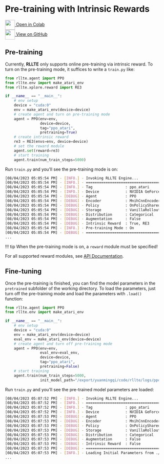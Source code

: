# Pre-training with Intrinsic Rewards

<div class="badge">
<a href="https://colab.research.google.com/github/RLE-Foundation/rllte/blob/main/examples/pretraining.ipynb">
<img src="../../../assets/images/colab-logo.svg" style="height: 32px; vertical-align:middle;">
Open in Colab
</a>
</div>

<div class="badge">
<a href="https://github.com/RLE-Foundation/rllte/blob/main/examples/pretraining.ipynb">
<img src="../../../assets/images/github-logo.svg" style="height: 32px; vertical-align:middle;">
View on GitHub
</a>
</div>

## Pre-training
Currently, **RLLTE** only supports online pre-training via intrinsic reward. To turn on the pre-training mode, 
it suffices to write a `train.py` like:
```py title="train.py"
from rllte.agent import PPO
from rllte.env import make_atari_env
from rllte.xplore.reward import RE3

if __name__ == "__main__":
    # env setup
    device = "cuda:0"
    env = make_atari_env(device=device)
    # create agent and turn on pre-training mode
    agent = PPO(env=env, 
                device=device,
                tag="ppo_atari",
                pretraining=True)
    # create intrinsic reward
    re3 = RE3(envs=env, device=device)
    # set the reward module
    agent.set(reward=re3)
    # start training
    agent.train(num_train_steps=5000)
```
Run `train.py` and you'll see the pre-training mode is on:
``` sh
[08/04/2023 05:05:54 PM] - [INFO.] - Invoking RLLTE Engine...
[08/04/2023 05:05:54 PM] - [INFO.] - ================================================================================
[08/04/2023 05:05:54 PM] - [INFO.] - Tag               : ppo_atari
[08/04/2023 05:05:54 PM] - [INFO.] - Device            : NVIDIA GeForce RTX 3090
[08/04/2023 05:05:54 PM] - [DEBUG] - Agent             : PPO
[08/04/2023 05:05:54 PM] - [DEBUG] - Encoder           : MnihCnnEncoder
[08/04/2023 05:05:54 PM] - [DEBUG] - Policy            : OnPolicySharedActorCritic
[08/04/2023 05:05:54 PM] - [DEBUG] - Storage           : VanillaRolloutStorage
[08/04/2023 05:05:54 PM] - [DEBUG] - Distribution      : Categorical
[08/04/2023 05:05:54 PM] - [DEBUG] - Augmentation      : False
[08/04/2023 05:05:54 PM] - [DEBUG] - Intrinsic Reward  : True, RE3
[08/04/2023 05:05:54 PM] - [INFO.] - Pre-training Mode : On
[08/04/2023 05:05:54 PM] - [DEBUG] - ================================================================================
...
```

!!! tip
    When the pre-training mode is on, a `reward` module must be specified!
    
For all supported reward modules, see [API Documentation](https://docs.rllte.dev/api/).

## Fine-tuning
Once the pre-training is finished, you can find the model parameters in the `pretrained` subfolder of the working directory. To 
load the parameters, just turn off the pre-training mode and load the parameters with `.load()` function:

```py title="train.py"
from rllte.agent import PPO
from rllte.env import make_atari_env

if __name__ == "__main__":
    # env setup
    device = "cuda:0"
    env = make_atari_env(device=device)
    eval_env = make_atari_env(device=device)
    # create agent and turn off pre-training mode
    agent = PPO(env=env, 
                eval_env=eval_env, 
                device=device,
                tag="ppo_atari",
                pretraining=False)
    # start training
    agent.train(num_train_steps=5000,
                init_model_path="/export/yuanmingqi/code/rllte/logs/ppo_atari/2023-06-05-02-42-12/pretrained/pretrained.pth")
```
Run `train.py` and you'll see the pre-trained model parameters are loaded:
``` sh
[08/04/2023 05:07:52 PM] - [INFO.] - Invoking RLLTE Engine...
[08/04/2023 05:07:52 PM] - [INFO.] - ================================================================================
[08/04/2023 05:07:52 PM] - [INFO.] - Tag               : ppo_atari
[08/04/2023 05:07:52 PM] - [INFO.] - Device            : NVIDIA GeForce RTX 3090
[08/04/2023 05:07:53 PM] - [DEBUG] - Agent             : PPO
[08/04/2023 05:07:53 PM] - [DEBUG] - Encoder           : MnihCnnEncoder
[08/04/2023 05:07:53 PM] - [DEBUG] - Policy            : OnPolicySharedActorCritic
[08/04/2023 05:07:53 PM] - [DEBUG] - Storage           : VanillaRolloutStorage
[08/04/2023 05:07:53 PM] - [DEBUG] - Distribution      : Categorical
[08/04/2023 05:07:53 PM] - [DEBUG] - Augmentation      : False
[08/04/2023 05:07:53 PM] - [DEBUG] - Intrinsic Reward  : False
[08/04/2023 05:07:53 PM] - [DEBUG] - ================================================================================
[08/04/2023 05:07:53 PM] - [INFO.] - Loading Initial Parameters from ./logs/ppo_atari/...
...
```
